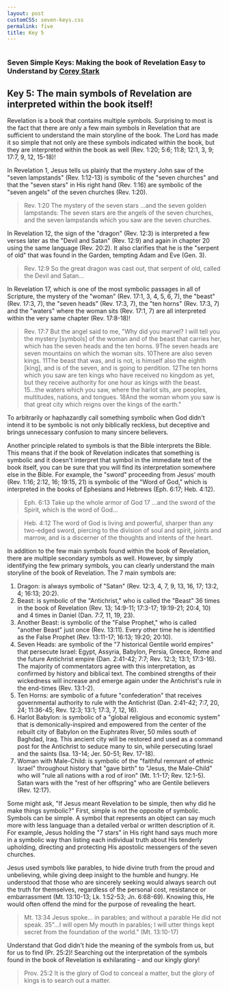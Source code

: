 ```yaml
---
layout: post
customCSS: seven-keys.css
permalink: five
title: Key 5
---
```


<div class="article-header">
</div>

<article>

<div class="intro">
<a href="{{ site.baseurl}}/"><img src="https://pbs.twimg.com/profile_images/2169145741/white_bowl__400x400.png" alt="" class="avatar"></a>

<h3 id="fittext_3">Seven Simple Keys: Making the book of Revelation Easy to Understand by <a href="http://coreystark.com">Corey Stark</a></h3>
<h1 id="fittext_2">Key 5: The main symbols of Revelation are interpreted within the book itself!</h1>

<script type="text/javascript">
$("#fittext_2").fitText(1, { minFontSize: '32px', maxFontSize: '50px' });
$("#fittext_3").fitText(1, { minFontSize: '18px', maxFontSize: '24px' });
</script>
</div>

Revelation is a book that contains multiple symbols. Surprising to most is the fact that there are only a few main symbols in Revelation that are sufficient to understand the main storyline of the book. The Lord has made it so simple that not only are these symbols indicated within the book, but they are interpreted within the book as well (Rev. 1:20; 5:6; 11:8; 12:1, 3, 9; 17:7, 9, 12, 15-18)!

In Revelation 1, Jesus tells us plainly that the mystery John saw of the "seven lampstands" (Rev. 1:12-13) is symbolic of the "seven churches" and that the "seven stars" in His right hand (Rev. 1:16) are symbolic of the "seven angels" of the seven churches (Rev. 1:20).

>Rev. 1:20 The mystery of the seven stars ...and the seven golden lampstands: The seven stars are the angels of the seven churches, and the seven lampstands which you saw are the seven churches.

In Revelation 12, the sign of the "dragon" (Rev. 12:3) is interpreted a few verses later as the "Devil and Satan" (Rev. 12:9) and again in chapter 20 using the same language (Rev. 20:2). It also clarifies that he is the "serpent of old" that was found in the Garden, tempting Adam and Eve (Gen. 3).

>Rev. 12:9 So the great dragon was cast out, that serpent of old, called the Devil and Satan...

In Revelation 17, which is one of the most symbolic passages in all of Scripture, the mystery of the "woman" (Rev. 17:1, 3, 4, 5, 6, 7), the "beast" (Rev. 17:3, 7), the "seven heads" (Rev. 17:3, 7), the "ten horns" (Rev. 17:3, 7) and the "waters" where the woman sits (Rev. 17:1, 7) are all interpreted within the very same chapter (Rev. 17:8-18)!

>Rev. 17:7 But the angel said to me, "Why did you marvel? I will tell you the mystery [symbols] of the woman and of the beast that carries her, which has the seven heads and the ten horns. 9The seven heads are seven mountains on which the woman sits. 10There are also seven kings. 11The beast that was, and is not, is himself also the eighth [king], and is of the seven, and is going to perdition. 12The ten horns which you saw are ten kings who have received no kingdom as yet, but they receive authority for one hour as kings with the beast. 15...the waters which you saw, where the harlot sits, are peoples, multitudes, nations, and tongues. 18And the woman whom you saw is that great city which reigns over the kings of the earth."

To arbitrarily or haphazardly call something symbolic when God didn't intend it to be symbolic is not only biblically reckless, but deceptive and brings unnecessary confusion to many sincere believers.

Another principle related to symbols is that the Bible interprets the Bible. This means that if the book of Revelation indicates that something is symbolic and it doesn't interpret that symbol in the immediate text of the book itself, you can be sure that you will find its interpretation somewhere else in the Bible. For example, the "sword" proceeding from Jesus' mouth (Rev. 1:16; 2:12, 16; 19:15, 21) is symbolic of the "Word of God," which is interpreted in the books of Ephesians and Hebrews (Eph. 6:17; Heb. 4:12).

>Eph. 6:13 Take up the whole armor of God 17 ...and the sword of the Spirit, which is the word of God...

>Heb. 4:12 The word of God is living and powerful, sharper than any two-edged sword, piercing to the division of soul and spirit, joints and marrow, and is a discerner of the thoughts and intents of the heart.

In addition to the few main symbols found within the book of Revelation, there are multiple secondary symbols as well. However, by simply identifying the few primary symbols, you can clearly understand the main storyline of the book of Revelation. The 7 main symbols are:

1. Dragon: is always symbolic of "Satan" (Rev. 12:3, 4, 7, 9, 13, 16, 17; 13:2, 4; 16:13; 20:2).
2. Beast: is symbolic of the "Antichrist," who is called the "Beast" 36 times in the book of Revelation (Rev. 13; 14:9-11; 17:3-17; 19:19-21; 20:4, 10) and 4 times in Daniel (Dan. 7:7, 11, 19, 23).
3. Another Beast: is symbolic of the "False Prophet," who is called "another Beast" just once (Rev. 13:11). Every other time he is identified as the False Prophet (Rev. 13:11-17; 16:13; 19:20; 20:10).
4. Seven Heads: are symbolic of the "7 historical Gentile world empires" that persecute Israel: Egypt, Assyria, Babylon, Persia, Greece, Rome and the future Antichrist empire (Dan. 2:41-42; 7:7; Rev. 12:3; 13:1; 17:3-16). The majority of commentators agree with this interpretation, as confirmed by history and biblical text. The combined strengths of their wickedness will increase and emerge again under the Antichrist's rule in the end-times (Rev. 13:1-2).
5. Ten Horns: are symbolic of a future "confederation" that receives governmental authority to rule with the Antichrist (Dan. 2:41-42; 7:7, 20, 24; 11:36-45; Rev. 12:3; 13:1; 17:3, 7, 12, 16).
6. Harlot Babylon: is symbolic of a "global religious and economic system" that is demonically-inspired and empowered from the center of the rebuilt city of Babylon on the Euphrates River, 50 miles south of Baghdad, Iraq. This ancient city will be restored and used as a command post for the Antichrist to seduce many to sin, while persecuting Israel and the saints (Isa. 13-14; Jer. 50-51; Rev. 17-18).
7. Woman with Male-Child: is symbolic of the "faithful remnant of ethnic Israel" throughout history that "gave birth" to "Jesus, the Male-Child" who will "rule all nations with a rod of iron" (Mt. 1:1-17; Rev. 12:1-5). Satan wars with the "rest of her offspring" who are Gentile believers (Rev. 12:17).

Some might ask, "If Jesus meant Revelation to be simple, then why did he make things symbolic?" First, simple is not the opposite of symbolic. Symbols can be simple. A symbol that represents an object can say much more with less language than a detailed verbal or written description of it. For example, Jesus holding the "7 stars" in His right hand says much more in a symbolic way than listing each individual truth about His tenderly upholding, directing and protecting His apostolic messengers of the seven churches.

Jesus used symbols like parables, to hide divine truth from the proud and unbelieving, while giving deep insight to the humble and hungry. He understood that those who are sincerely seeking would always search out the truth for themselves, regardless of the personal cost, resistance or embarrassment (Mt. 13:10-13; Lk. 1:52-53; Jn. 6:68-69). Knowing this, He would often offend the mind for the purpose of revealing the heart.

>Mt. 13:34 Jesus spoke... in parables; and without a parable He did not speak. 35"...I will open My mouth in parables; I will utter things kept secret from the foundation of the world." (Mt. 13:10-17)

Understand that God didn't hide the meaning of the symbols from us, but for us to find (Pr. 25:2)! Searching out the interpretation of the symbols found in the book of Revelation is exhilarating - and our kingly glory!

>Prov. 25:2 It is the glory of God to conceal a matter, but the glory of kings is to search out a matter.

</article>

